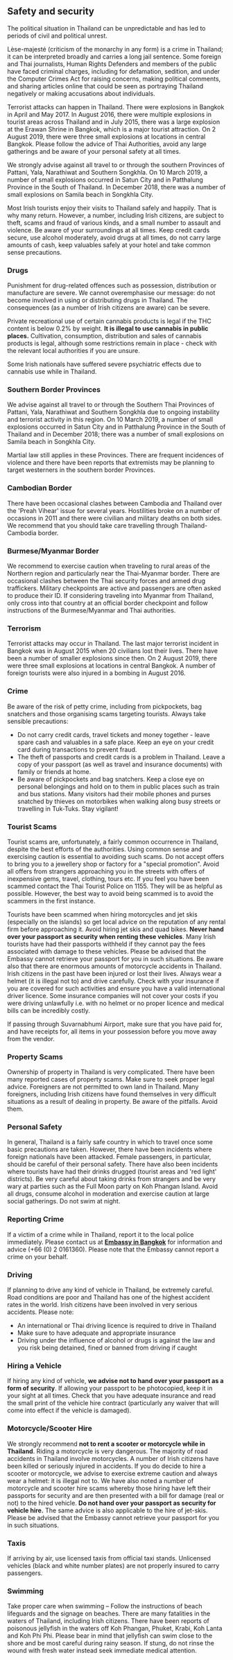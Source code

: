 ## Safety and security

The political situation in Thailand can be unpredictable and has led to periods of civil and political unrest.

Lèse-majesté (criticism of the monarchy in any form) is a crime in Thailand; it can be interpreted broadly and carries a long jail sentence. Some foreign and Thai journalists, Human Rights Defenders and members of the public have faced criminal charges, including for defamation, sedition, and under the Computer Crimes Act for raising concerns, making political comments, and sharing articles online that could be seen as portraying Thailand negatively or making accusations about individuals.

Terrorist attacks can happen in Thailand. There were explosions in Bangkok in April and May 2017. In August 2016, there were multiple explosions in tourist areas across Thailand and in July 2015, there was a large explosion at the Erawan Shrine in Bangkok, which is a major tourist attraction. On 2 August 2019, there were three small explosions at locations in central Bangkok. Please follow the advice of Thai Authorities, avoid any large gatherings and be aware of your personal safety at all times.

We strongly advise against all travel to or through the southern Provinces of Pattani, Yala, Narathiwat and Southern Songkhla. On 10 March 2019, a number of small explosions occurred in Satun City and in Patthalung Province in the South of Thailand. In December 2018, there was a number of small explosions on Samila beach in Songkhla City.

Most Irish tourists enjoy their visits to Thailand safely and happily. That is why many return. However, a number, including Irish citizens, are subject to theft, scams and fraud of various kinds, and a small number to assault and violence. Be aware of your surroundings at all times. Keep credit cards secure, use alcohol moderately, avoid drugs at all times, do not carry large amounts of cash, keep valuables safely at your hotel and take common sense precautions.

### **Drugs**

Punishment for drug-related offences such as possession, distribution or manufacture are severe. We cannot overemphasise our message: do not become involved in using or distributing drugs in Thailand. The consequences (as a number of Irish citizens are aware) can be severe.

Private recreational use of certain cannabis products is legal if the THC content is below 0.2% by weight. **It is illegal to use cannabis in public places.** Cultivation, consumption, distribution and sales of cannabis products is legal, although some restrictions remain in place - check with the relevant local authorities if you are unsure.

Some Irish nationals have suffered severe psychiatric effects due to cannabis use while in Thailand.

### **Southern Border Provinces**

We advise against all travel to or through the Southern Thai Provinces of Pattani, Yala, Narathiwat and Southern Songkhla due to ongoing instability and terrorist activity in this region. On 10 March 2019, a number of small explosions occurred in Satun City and in Patthalung Province in the South of Thailand and in December 2018; there was a number of small explosions on Samila beach in Songkhla City.

Martial law still applies in these Provinces. There are frequent incidences of violence and there have been reports that extremists may be planning to target westerners in the southern border Provinces.

### **Cambodian Border**

There have been occasional clashes between Cambodia and Thailand over the 'Preah Vihear' issue for several years. Hostilities broke on a number of occasions in 2011 and there were civilian and military deaths on both sides. We recommend that you should take care travelling through Thailand-Cambodia border.

### **Burmese/Myanmar Border**

We recommend to exercise caution when traveling to rural areas of the Northern region and particularly near the Thai-Myanmar border. There are occasional clashes between the Thai security forces and armed drug traffickers. Military checkpoints are active and passengers are often asked to produce their ID. If considering traveling into Myanmar from Thailand, only cross into that country at an official border checkpoint and follow instructions of the Burmese/Myanmar and Thai authorities.

### **Terrorism**

Terrorist attacks may occur in Thailand. The last major terrorist incident in Bangkok was in August 2015 when 20 civilians lost their lives. There have been a number of smaller explosions since then. On 2 August 2019, there were three small explosions at locations in central Bangkok. A number of foreign tourists were also injured in a bombing in August 2016.

### **Crime**

Be aware of the risk of petty crime, including from pickpockets, bag snatchers and those organising scams targeting tourists. Always take sensible precautions:

* Do not carry credit cards, travel tickets and money together - leave spare cash and valuables in a safe place. Keep an eye on your credit card during transactions to prevent fraud.
* The theft of passports and credit cards is a problem in Thailand. Leave a copy of your passport (as well as travel and insurance documents) with family or friends at home.
* Be aware of pickpockets and bag snatchers. Keep a close eye on personal belongings and hold on to them in public places such as train and bus stations. Many visitors had their mobile phones and purses snatched by thieves on motorbikes when walking along busy streets or travelling in Tuk-Tuks. Stay vigilant!

### **Tourist Scams**

Tourist scams are, unfortunately, a fairly common occurrence in Thailand, despite the best efforts of the authorities. Using common sense and exercising caution is essential to avoiding such scams. Do not accept offers to bring you to a jewellery shop or factory for a "special promotion". Avoid all offers from strangers approaching you in the streets with offers of inexpensive gems, travel, clothing, tours etc. If you feel you have been scammed contact the Thai Tourist Police on 1155. They will be as helpful as possible. However, the best way to avoid being scammed is to avoid the scammers in the first instance.

Tourists have been scammed when hiring motorcycles and jet skis (especially on the islands) so get local advice on the reputation of any rental firm before approaching it. Avoid hiring jet skis and quad bikes. **Never hand over your passport as security when renting these vehicles**. Many Irish tourists have had their passports withheld if they cannot pay the fees associated with damage to these vehicles. Please be advised that the Embassy cannot retrieve your passport for you in such situations. Be aware also that there are enormous amounts of motorcycle accidents in Thailand. Irish citizens in the past have been injured or lost their lives. Always wear a helmet (it is illegal not to) and drive carefully. Check with your insurance if you are covered for such activities and ensure you have a valid international driver licence. Some insurance companies will not cover your costs if you were driving unlawfully i.e. with no helmet or no proper licence and medical bills can be incredibly costly.

If passing through Suvarnabhumi Airport, make sure that you have paid for, and have receipts for, all items in your possession before you move away from the vendor.

### **Property Scams**

Ownership of property in Thailand is very complicated. There have been many reported cases of property scams. Make sure to seek proper legal advice. Foreigners are not permitted to own land in Thailand. Many foreigners, including Irish citizens have found themselves in very difficult situations as a result of dealing in property. Be aware of the pitfalls. Avoid them.

### **Personal Safety**

In general, Thailand is a fairly safe country in which to travel once some basic precautions are taken. However, there have been incidents where foreign nationals have been attacked. Female passengers, in particular, should be careful of their personal safety. There have also been incidents where tourists have had their drinks drugged (tourist areas and 'red light' districts). Be very careful about taking drinks from strangers and be very wary at parties such as the Full Moon party on Koh Phangan Island. Avoid all drugs, consume alcohol in moderation and exercise caution at large social gatherings. Do not swim at night.

### **Reporting Crime**

If a victim of a crime while in Thailand, report it to the local police immediately. Please contact us at [**Embassy in Bangkok**](https://www.ireland.ie/en/thailand/bangkok/) for information and advice (+66 (0) 2 0161360). Please note that the Embassy cannot report a crime on your behalf.

### **Driving**

If planning to drive any kind of vehicle in Thailand, be extremely careful. Road conditions are poor and Thailand has one of the highest accident rates in the world. Irish citizens have been involved in very serious accidents. Please note:

* An international or Thai driving licence is required to drive in Thailand
* Make sure to have adequate and appropriate insurance
* Driving under the influence of alcohol or drugs is against the law and you risk being detained, fined or banned from driving if caught

### **Hiring a Vehicle**

If hiring any kind of vehicle, **we advise not to hand over your passport as a form of security**. If allowing your passport to be photocopied, keep it in your sight at all times. Check that you have adequate insurance and read the small print of the vehicle hire contract (particularly any waiver that will come into effect if the vehicle is damaged).

### **Motorcycle/Scooter Hire**

We strongly recommend **not to rent a scooter or motorcycle while in Thailand**. Riding a motorcycle is very dangerous. The majority of road accidents in Thailand involve motorcycles. A number of Irish citizens have been killed or seriously injured in accidents. If you do decide to hire a scooter or motorcycle, we advise to exercise extreme caution and always wear a helmet: it is illegal not to. We have also noted a number of motorcycle and scooter hire scams whereby those hiring have left their passports for security and are then presented with a bill for damage (real or not) to the hired vehicle. **Do not hand over your passport as security for vehicle hire.** The same advice is also applicable to the hire of jet-skis. Please be advised that the Embassy cannot retrieve your passport for you in such situations.

### **Taxis**

If arriving by air, use licensed taxis from official taxi stands. Unlicensed vehicles (black and white number plates) are not properly insured to carry passengers.

### **Swimming**

Take proper care when swimming – Follow the instructions of beach lifeguards and the signage on beaches. There are many fatalities in the waters of Thailand, including Irish citizens. There have been reports of poisonous jellyfish in the waters off Koh Phangan, Phuket, Krabi, Koh Lanta and Koh Phi Phi. Please bear in mind that jellyfish can swim close to the shore and be most careful during rainy season. If stung, do not rinse the wound with fresh water instead seek immediate medical attention.